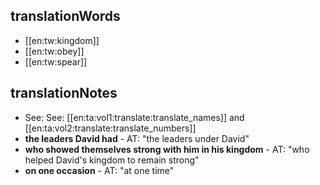 ## translationWords

* [[en:tw:kingdom]]
* [[en:tw:obey]]
* [[en:tw:spear]]

## translationNotes

* See: See: [[en:ta:vol1:translate:translate_names]] and [[en:ta:vol2:translate:translate_numbers]]
* **the leaders David had** - AT: "the leaders under David"
* **who showed themselves strong with him in his kingdom** - AT: "who helped David's kingdom to remain strong"
* **on one occasion** - AT: "at one time"
